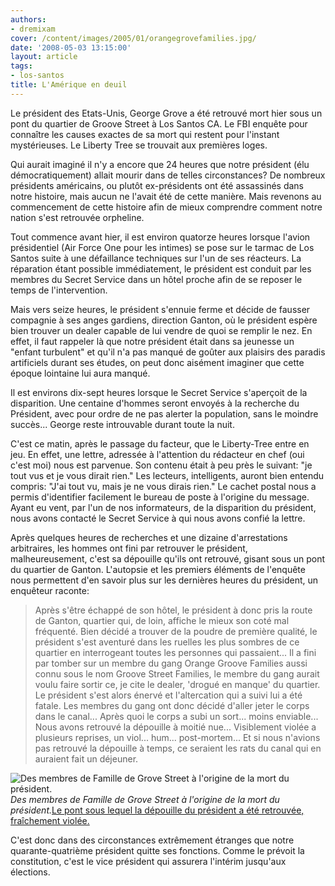 ```yaml
---
authors:
- dremixam
cover: /content/images/2005/01/orangegrovefamilies.jpg/
date: '2008-05-03 13:15:00'
layout: article
tags:
- los-santos
title: L'Amérique en deuil
---
```



Le président des Etats-Unis, George Grove a été retrouvé mort hier sous un pont du quartier de Groove Street à Los Santos CA. Le FBI enquête pour connaître les causes exactes de sa mort qui restent pour l'instant mystérieuses. Le Liberty Tree se trouvait aux premières loges.

Qui aurait imaginé il n'y a encore que 24 heures que notre président (élu démocratiquement) allait mourir dans de telles circonstances? De nombreux présidents américains, ou plutôt ex-présidents ont été assassinés dans notre histoire, mais aucun ne l'avait été de cette manière. Mais revenons au commencement de cette histoire afin de mieux comprendre comment notre nation s'est retrouvée orpheline.

Tout commence avant hier, il est environ quatorze heures lorsque l'avion présidentiel (Air Force One pour les intimes) se pose sur le tarmac de Los Santos suite à une défaillance techniques sur l'un de ses réacteurs. La réparation étant possible immédiatement, le président est conduit par les membres du Secret Service dans un hôtel proche afin de se reposer le temps de l'intervention.

Mais vers seize heures, le président s'ennuie ferme et décide de fausser compagnie à ses anges gardiens, direction Ganton, où le président espère bien trouver un dealer capable de lui vendre de quoi se remplir le nez. En effet, il faut rappeler là que notre président était dans sa jeunesse un "enfant turbulent" et qu'il n'a pas manqué de goûter aux plaisirs des paradis artificiels durant ses études, on peut donc aisément imaginer que cette époque lointaine lui aura manqué.

Il est environs dix-sept heures lorsque le Secret Service s'aperçoit de la disparition. Une centaine d'hommes seront envoyés à la recherche du Président, avec pour ordre de ne pas alerter la population, sans le moindre succès... George reste introuvable durant toute la nuit.

C'est ce matin, après le passage du facteur, que le Liberty-Tree entre en jeu. En effet, une lettre, adressée à l'attention du rédacteur en chef (oui c'est moi) nous est parvenue. Son contenu était à peu près le suivant: "je tout vus et je vous dirait rien." Les lecteurs, intelligents, auront bien entendu compris: "J'ai tout vu, mais je ne vous dirais rien." Le cachet postal nous a permis d'identifier facilement le bureau de poste à l'origine du message. Ayant eu vent, par l'un de nos informateurs, de la disparition du président, nous avons contacté le Secret Service à qui nous avons confié la lettre.

Après quelques heures de recherches et une dizaine d'arrestations arbitraires, les hommes ont fini par retrouver le président, malheureusement, c'est sa dépouille qu'ils ont retrouvé, gisant sous un pont du quartier de Ganton. L'autopsie et les premiers éléments de l'enquête nous permettent d'en savoir plus sur les dernières heures du président, un enquêteur raconte:

> Après s'être échappé de son hôtel, le président à donc pris la route de Ganton, quartier qui, de loin, affiche le mieux son coté mal fréquenté. Bien décidé a trouver de la poudre de première qualité, le président s'est aventuré dans les ruelles les plus sombres de ce quartier en interrogeant toutes les personnes qui passaient... Il a fini par tomber sur un membre du gang Orange Groove Families aussi connu sous le nom Groove Street Families, le membre du gang aurait voulu faire sortir ce, je cite le dealer, 'drogué en manque' du quartier. Le président s'est alors énervé et l'altercation qui a suivi lui a été fatale. Les membres du gang ont donc décidé d'aller jeter le corps dans le canal... Après quoi le corps a subi un sort... moins enviable... Nous avons retrouvé la dépouille à moitié nue... Visiblement violée a plusieurs reprises, un viol... hum... post-mortem... Et si nous n'avions pas retrouvé la dépouille à temps, ce seraient les rats du canal qui en auraient fait un déjeuner.

![Des membres de Famille de Grove Street à l'origine de la mort du président.](/content/images/2005/01/orangegrovefamilies.jpg/)
_Des membres de Famille de Grove Street à l'origine de la mort du président._[Le pont sous lequel la dépouille du président a été retrouvée, fraîchement violée.](/content/images/2005/01/pont_george.jpg/)

C'est donc dans des circonstances extrêmement étranges que notre quarante-quatrième président quitte ses fonctions. Comme le prévoit la constitution, c'est le vice président qui assurera l'intérim jusqu'aux élections.